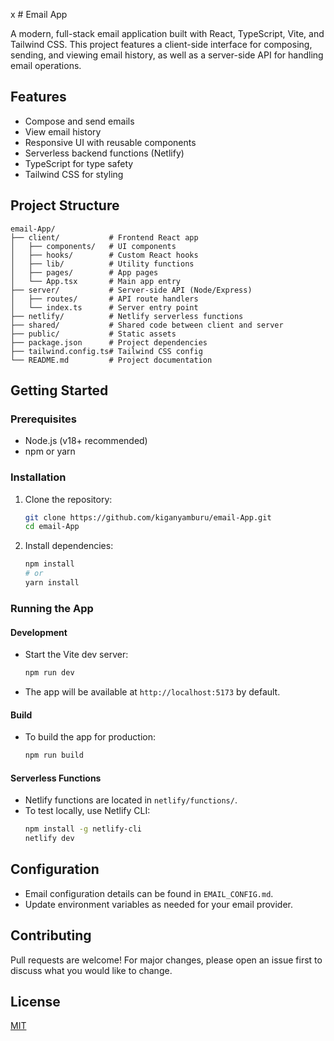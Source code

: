 x   # Email App

A modern, full-stack email application built with React, TypeScript, Vite, and Tailwind CSS. This project features a client-side interface for composing, sending, and viewing email history, as well as a server-side API for handling email operations.

## Features
- Compose and send emails
- View email history
- Responsive UI with reusable components
- Serverless backend functions (Netlify)
- TypeScript for type safety
- Tailwind CSS for styling

## Project Structure
```
email-App/
├── client/           # Frontend React app
│   ├── components/   # UI components
│   ├── hooks/        # Custom React hooks
│   ├── lib/          # Utility functions
│   ├── pages/        # App pages
│   └── App.tsx       # Main app entry
├── server/           # Server-side API (Node/Express)
│   ├── routes/       # API route handlers
│   └── index.ts      # Server entry point
├── netlify/          # Netlify serverless functions
├── shared/           # Shared code between client and server
├── public/           # Static assets
├── package.json      # Project dependencies
├── tailwind.config.ts# Tailwind CSS config
└── README.md         # Project documentation
```

## Getting Started

### Prerequisites
- Node.js (v18+ recommended)
- npm or yarn

### Installation
1. Clone the repository:
   ```sh
   git clone https://github.com/kiganyamburu/email-App.git
   cd email-App
   ```
2. Install dependencies:
   ```sh
   npm install
   # or
   yarn install
   ```

### Running the App
#### Development
- Start the Vite dev server:
  ```sh
  npm run dev
  ```
- The app will be available at `http://localhost:5173` by default.

#### Build
- To build the app for production:
  ```sh
  npm run build
  ```

#### Serverless Functions
- Netlify functions are located in `netlify/functions/`.
- To test locally, use Netlify CLI:
  ```sh
  npm install -g netlify-cli
  netlify dev
  ```

## Configuration
- Email configuration details can be found in `EMAIL_CONFIG.md`.
- Update environment variables as needed for your email provider.

## Contributing
Pull requests are welcome! For major changes, please open an issue first to discuss what you would like to change.

## License
[MIT](LICENSE)
